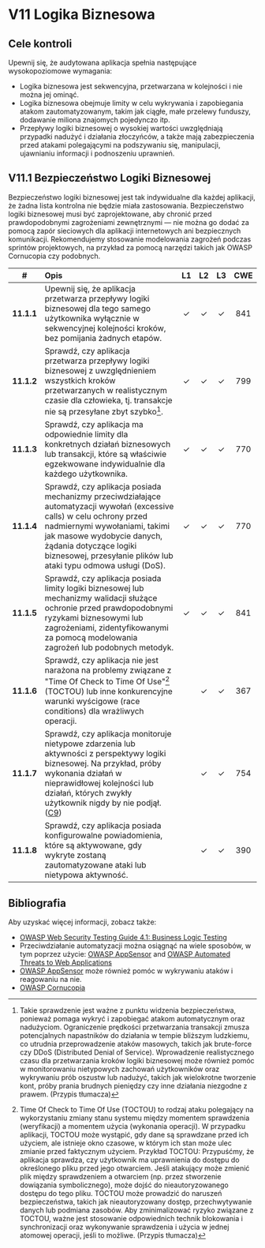 # V11 Logika Biznesowa

## Cele kontroli

Upewnij się, że audytowana aplikacja spełnia następujące wysokopoziomowe wymagania:

* Logika biznesowa jest sekwencyjna, przetwarzana w kolejności i nie można jej ominąć.
* Logika biznesowa obejmuje limity w celu wykrywania i zapobiegania atakom zautomatyzowanym, takim jak ciągłe, małe przelewy funduszy, dodawanie miliona znajomych pojedynczo itp.
* Przepływy logiki biznesowej o wysokiej wartości uwzględniają przypadki nadużyć i działania złoczyńców, a także mają zabezpieczenia przed atakami polegającymi na podszywaniu się, manipulacji, ujawnianiu informacji i podnoszeniu uprawnień.

## V11.1 Bezpieczeństwo Logiki Biznesowej

Bezpieczeństwo logiki biznesowej jest tak indywidualne dla każdej aplikacji, że żadna lista kontrolna nie będzie miała zastosowania. Bezpieczeństwo logiki biznesowej musi być zaprojektowane, aby chronić przed prawdopodobnymi zagrożeniami zewnętrznymi — nie można go dodać za pomocą zapór sieciowych dla aplikacji internetowych ani bezpiecznych komunikacji. Rekomendujemy stosowanie modelowania zagrożeń podczas sprintów projektowych, na przykład za pomocą narzędzi takich jak OWASP Cornucopia czy podobnych.

|     #      | Opis                                                                                                                                                                                                                                                                                                       | L1 | L2 | L3 | CWE |
|:----------:|:-----------------------------------------------------------------------------------------------------------------------------------------------------------------------------------------------------------------------------------------------------------------------------------------------------------|:--:|:--:|:--:|:---:|
| **11.1.1** | Upewnij się, że aplikacja przetwarza przepływy logiki biznesowej dla tego samego użytkownika wyłącznie w sekwencyjnej kolejności kroków, bez pomijania żadnych etapów.                                                                                                                                     | ✓  | ✓  | ✓  | 841 |
| **11.1.2** | Sprawdź, czy aplikacja przetwarza przepływy logiki biznesowej z uwzględnieniem wszystkich kroków przetwarzanych w realistycznym czasie dla człowieka, tj. transakcje nie są przesyłane zbyt szybko[^1].                                                                                                    | ✓  | ✓  | ✓  | 799 |
| **11.1.3** | Sprawdź, czy aplikacja ma odpowiednie limity dla konkretnych działań biznesowych lub transakcji, które są właściwie egzekwowane indywidualnie dla każdego użytkownika.                                                                                                                                     | ✓  | ✓  | ✓  | 770 |
| **11.1.4** | Sprawdź, czy aplikacja posiada mechanizmy przeciwdziałające automatyzacji wywołań (excessive calls) w celu ochrony przed nadmiernymi wywołaniami, takimi jak masowe wydobycie danych, żądania dotyczące logiki biznesowej, przesyłanie plików lub ataki typu odmowa usługi (DoS).                          | ✓  | ✓  | ✓  | 770 |
| **11.1.5** | Sprawdź, czy aplikacja posiada limity logiki biznesowej lub mechanizmy walidacji służące ochronie przed prawdopodobnymi ryzykami biznesowymi lub zagrożeniami, zidentyfikowanymi za pomocą modelowania zagrożeń lub podobnych metodyk.                                                                     | ✓  | ✓  | ✓  | 841 |
| **11.1.6** | Sprawdź, czy aplikacja nie jest narażona na problemy związane z "Time Of Check to Time Of Use"[^2] (TOCTOU) lub inne konkurencyjne warunki wyścigowe (race conditions) dla wrażliwych operacji.                                                                                                            |    | ✓  | ✓  | 367 |
| **11.1.7** | Sprawdź, czy aplikacja monitoruje nietypowe zdarzenia lub aktywności z perspektywy logiki biznesowej. Na przykład, próby wykonania działań w nieprawidłowej kolejności lub działań, których zwykły użytkownik nigdy by nie podjął. ([C9](https://owasp.org/www-project-proactive-controls/#div-numbering)) |    | ✓  | ✓  | 754 |
| **11.1.8** | Sprawdź, czy aplikacja posiada konfigurowalne powiadomienia, które są aktywowane, gdy wykryte zostaną zautomatyzowane ataki lub nietypowa aktywność.                                                                                                                                                       |    | ✓  | ✓  | 390 |

[^1]: Takie sprawdzenie jest ważne z punktu widzenia bezpieczeństwa, ponieważ pomaga wykryć i zapobiegać atakom automatycznym oraz nadużyciom. Ograniczenie prędkości przetwarzania transakcji zmusza potencjalnych napastników do działania w tempie bliższym ludzkiemu, co utrudnia przeprowadzenie ataków masowych, takich jak brute-force czy DDoS (Distributed Denial of Service). Wprowadzenie realistycznego czasu dla przetwarzania kroków logiki biznesowej może również pomóc w monitorowaniu nietypowych zachowań użytkowników oraz wykrywaniu prób oszustw lub nadużyć, takich jak wielokrotne tworzenie kont, próby prania brudnych pieniędzy czy inne działania niezgodne z prawem. (Przypis tłumacza)


[^2]: Time Of Check to Time Of Use (TOCTOU) to rodzaj ataku polegający na wykorzystaniu zmiany stanu systemu między momentem sprawdzenia (weryfikacji) a momentem użycia (wykonania operacji). W przypadku aplikacji, TOCTOU może wystąpić, gdy dane są sprawdzane przed ich użyciem, ale istnieje okno czasowe, w którym ich stan może ulec zmianie przed faktycznym użyciem. Przykład TOCTOU: Przypuśćmy, że aplikacja sprawdza, czy użytkownik ma uprawnienia do dostępu do określonego pliku przed jego otwarciem. Jeśli atakujący może zmienić plik między sprawdzeniem a otwarciem (np. przez stworzenie dowiązania symbolicznego), może dojść do nieautoryzowanego dostępu do tego pliku. TOCTOU może prowadzić do naruszeń bezpieczeństwa, takich jak nieautoryzowany dostęp, przechwytywanie danych lub podmiana zasobów. Aby zminimalizować ryzyko związane z TOCTOU, ważne jest stosowanie odpowiednich technik blokowania i synchronizacji oraz wykonywanie sprawdzenia i użycia w jednej atomowej operacji, jeśli to możliwe. (Przypis tłumacza)

## Bibliografia

Aby uzyskać więcej informacji, zobacz także:

* [OWASP Web Security Testing Guide 4.1: Business Logic Testing](https://owasp.org/www-project-web-security-testing-guide/v41/4-Web_Application_Security_Testing/10-Business_Logic_Testing/README.html)
* Przeciwdziałanie automatyzacji można osiągnąć na wiele sposobów, w tym poprzez użycie: [OWASP AppSensor](https://github.com/jtmelton/appsensor) and [OWASP Automated Threats to Web Applications](https://owasp.org/www-project-automated-threats-to-web-applications/)
* [OWASP AppSensor](https://github.com/jtmelton/appsensor) może również pomóc w wykrywaniu ataków i reagowaniu na nie.
* [OWASP Cornucopia](https://owasp.org/www-project-cornucopia/)
